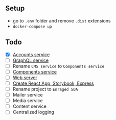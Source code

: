 Setup
--

- go to `.env` folder and remove `.dist` extensions 
- `docker-compose up`

Todo
--

* [x] [Accounts service](https://github.com/gniewomir/django-react-cms/tree/master/services/accounts)
* [ ] [GraphQL service](https://github.com/gniewomir/django-react-cms/tree/master/services/graphql)
* [ ] Rename `CMS service` to `Components service` 
* [ ] [Components service](https://github.com/gniewomir/django-react-cms/tree/master/services/cms)
* [ ] [Web server](https://github.com/gniewomir/django-react-cms/tree/master/services/nginx)
* [ ] [Create React App, Storybook, Express](https://github.com/gniewomir/django-react-cms/tree/master/services/react)
* [ ] Rename project to `Enraged SOA`
* [ ] Mailer service
* [ ] Media service
* [ ] Content service
* [ ] Centralized logging 